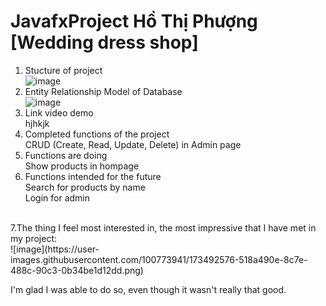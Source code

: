 # JavafxProject Hồ Thị Phượng [Wedding dress shop]
1. Stucture of project <br>
 ![image](https://user-images.githubusercontent.com/100773941/173478686-201b05c7-61aa-4b51-b70b-8b256226a53b.png)
2. Entity Relationship Model of Database <br>
![image](https://user-images.githubusercontent.com/100773941/173491190-1e902b66-88bc-4ec4-a7be-9898ec27e06e.png)
3. Link video demo <br>
hjhkjk
4. Completed functions of the project <br>
 CRUD (Create, Read, Update, Delete) in Admin page
5. Functions are doing <br>
  Show products in hompage
6. Functions intended for the future <br>
 Search for products by name <br>
 Login for admin
 <br>
7.The thing I feel most interested in, the most impressive that I have met in my project:<br>
![image](https://user-images.githubusercontent.com/100773941/173492576-518a490e-8c7e-488c-90c3-0b34be1d12dd.png)

I'm glad I was able to do so, even though it wasn't really that good.
